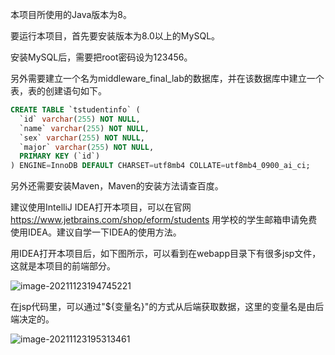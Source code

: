 本项目所使用的Java版本为8。

要运行本项目，首先要安装版本为8.0以上的MySQL。

安装MySQL后，需要把root密码设为123456。

另外需要建立一个名为middleware_final_lab的数据库，并在该数据库中建立一个表，表的创建语句如下。

```sql
CREATE TABLE `tstudentinfo` (
  `id` varchar(255) NOT NULL,
  `name` varchar(255) NOT NULL,
  `sex` varchar(255) NOT NULL,
  `major` varchar(255) NOT NULL,
  PRIMARY KEY (`id`)
) ENGINE=InnoDB DEFAULT CHARSET=utf8mb4 COLLATE=utf8mb4_0900_ai_ci;
```

另外还需要安装Maven，Maven的安装方法请查百度。

建议使用IntelliJ IDEA打开本项目，可以在官网 https://www.jetbrains.com/shop/eform/students 用学校的学生邮箱申请免费使用IDEA。建议自学一下IDEA的使用方法。

用IDEA打开本项目后，如下图所示，可以看到在webapp目录下有很多jsp文件，这就是本项目的前端部分。



![image-20211123194745221](E:\Documents\code\middleware-final-lab-backend\md_img\image-20211123194745221.png)



在jsp代码里，可以通过"${变量名}"的方式从后端获取数据，这里的变量名是由后端决定的。



![image-20211123195313461](E:\Documents\code\middleware-final-lab-backend\md_img\image-20211123195313461.png)